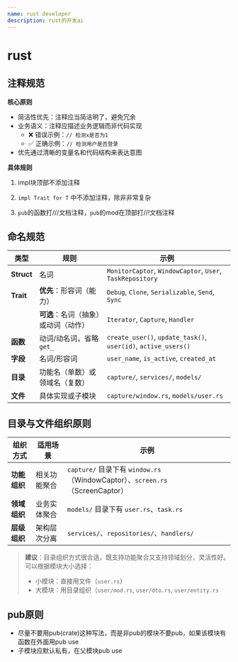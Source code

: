 ```yaml
---
name: rust developer
description: rust的开发ai
---
```


# rust

## 注释规范

**核心原则**

- 简洁性优先：注释应当简洁明了，避免冗余
- 业务语义：注释应描述业务逻辑而非代码实现
  - ❌ 错误示例：`// 检测x是否为1`
  - ✅ 正确示例：`// 检测用户是否登录`
- 优先通过清晰的变量名和代码结构来表达意图

**具体规则**

1. impl块顶部不添加注释
2. `impl Trait for T` 中不添加注释，除非非常复杂

3. `pub`的函数打///文档注释，`pub`的mod在顶部打//!文档注释

## 命名规范

| 类型       | 规则                                 | 示例                                                         |
| ---------- | ------------------------------------ | ------------------------------------------------------------ |
| **Struct** | 名词                                 | `MonitorCaptor`, `WindowCaptor`, `User`, `TaskRepository`    |
| **Trait**  | **优先**：形容词（能力）             | `Debug`, `Clone`, `Serializable`, `Send`, `Sync`             |
|            | **可选**：名词（抽象）或动词（动作） | `Iterator`, `Capture`, `Handler`                             |
| **函数**   | 动词/动名词，省略 `get_`             | `create_user()`, `update_task()`, `user(id)`, `active_users()` |
| **字段**   | 名词/形容词                          | `user_name`, `is_active`, `created_at`                       |
| **目录**   | 功能名（单数）或领域名（复数）       | `capture/`, `services/`, `models/`                           |
| **文件**   | 具体实现或子模块                     | `capture/window.rs`, `models/user.rs`                        |

## 目录与文件组织原则

| 组织方式     | 适用场景     | 示例                                                         |
| ------------ | ------------ | ------------------------------------------------------------ |
| **功能组织** | 相关功能聚合 | `capture/` 目录下有 `window.rs`（WindowCaptor）、`screen.rs`（ScreenCaptor） |
| **领域组织** | 业务实体聚合 | `models/` 目录下有 `user.rs`、`task.rs`                      |
| **层级组织** | 架构层次分离 | `services/`、`repositories/`、`handlers/`                    |

> **建议**：目录组织方式很合适，既支持功能聚合又支持领域划分，灵活性好。可以根据模块大小选择：
>
> - 小模块：直接用文件（`user.rs`）
> - 大模块：用目录组织（`user/mod.rs`, `user/dto.rs`, `user/entity.rs`

## **pub原则**

* 尽量不要用pub(crate)这种写法，而是非pub的模块不要pub，如果该模块有函数在外面用pub use
* 子模块应默认私有，在父模块pub use

